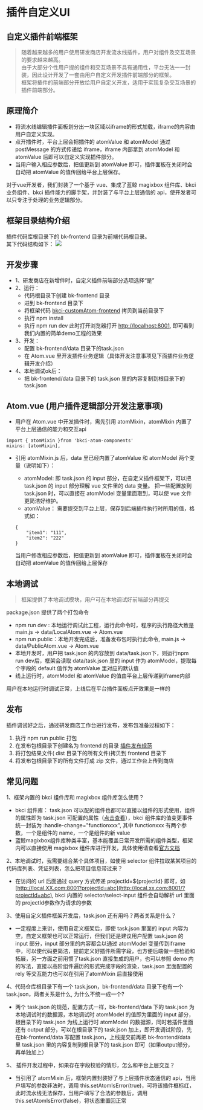 # 插件自定义UI

## 自定义插件前端框架

> 随着越来越多的用户使用研发商店开发流水线插件，用户对组件及交互场景的要求越来越高。  
> 由于大部分个性用户提的组件和交互场景不具有通用性，平台无法一一封装，因此设计开发了一套由用户自定义开发插件前端部分的框架。  
> 框架将插件的前端部分开放给用户自定义开发，适用于实现复杂交互场景的插件前端部分。

## 原理简介 <a id="%E5%8E%9F%E7%90%86%E7%AE%80%E4%BB%8B"></a>

* 将流水线编辑插件面板划分出一块区域以iframe的形式加载，iframe的内容由用户自定义实现。
* 点开插件时，平台上层会把插件的 atomValue 和 atomModel 通过 postMessage 的方式传递给 iframe，iframe 内部拿到 atomModel 和 atomValue 后即可以自定义实现插件部分。
* 当用户输入相应参数后，把值更新到 atomValue 即可，插件面板在关闭时会自动把 atomValue 的值传回给平台上层保存。

对于vue开发者，我们封装了一个基于 vue、集成了蓝鲸 magixbox 组件库、bkci 业务组件、bkci 插件能力的脚手架，并封装了与平台上层通信的 api，使开发者可以只专注于处理的业务逻辑部分。

## 框架目录结构介绍 <a id="%E6%A1%86%E6%9E%B6%E7%9B%AE%E5%BD%95%E7%BB%93%E6%9E%84%E4%BB%8B%E7%BB%8D"></a>

插件代码库根目录下的 bk-frontend 目录为前端代码根目录。  
其下代码结构如下： ![](vscode-webview-resource://3f6fc6ee-8541-4ba2-969a-1a7624756a26/file///Users/zhaozhihui/Downloads/ci-plugins-wiki/assets/atom-custom-ui.png)

## 开发步骤 <a id="%E5%BC%80%E5%8F%91%E6%AD%A5%E9%AA%A4"></a>

* 1、研发商店在新增件时，自定义插件前端部分选项选择“是”
* 2、运行：
  * 代码根目录下创建 bk-frontend 目录
  * 进到 bk-frontend 目录下
  * 将框架代码 [bkci-customAtom-frontend](https://github.com/ci-plugins/bkci-customAtom-frontend) 拷贝到当前目录下
  * 执行 npm install
  * 执行 npm run dev 此时打开浏览器打开 [http://localhost:8001](http://localhost:8001/), 即可看到我们内置的简单demo工程的效果
* 3、开发：
  * 配置 bk-frontend/data 目录下的task.json
  * 在 Atom.vue 里开发插件业务逻辑（具体开发注意事项见下面插件业务逻辑开发介绍）
* 4、本地调试ok后：
  * 把 bk-frontend/data 目录下的 task.json 里的内容复制到根目录下的 task.json

## Atom.vue \(用户插件逻辑部分开发注意事项\) <a id="atomvue-%E7%94%A8%E6%88%B7%E6%8F%92%E4%BB%B6%E9%80%BB%E8%BE%91%E9%83%A8%E5%88%86%E5%BC%80%E5%8F%91%E6%B3%A8%E6%84%8F%E4%BA%8B%E9%A1%B9"></a>

* 用户在 Atom.vue 中开发插件时，需先引用 atomMixin，atomMixin 内置了平台上层通信的能力和交互api

```text
import { atomMixin }from 'bkci-atom-components'
mixins: [atomMixin],
```

* 引用 atomMixin.js 后，data 里已经内置了atomValue 和 atomModel 两个变量（说明如下）：

  * atomModel: 即 task.json 的 input 部分，在自定义插件框架下，可以把 task.json 的 input 部分理解 vue 文件里的 data 变量。 把一些配置放到 task.json 时，可以直接在 atomModel 变量里面取到，可以使 vue 文件更简洁好维护。
  * atomValue： 需要提交到平台上层，保存到后端插件执行时所用的值，格式如：

  ```text
  {
      "item1": "111",
      "item2": "222"
  }
  ```

  当用户修改相应参数后，把值更新到 atomValue 即可，插件面板在关闭时会自动把 atomValue 的值传回给上层保存

## 本地调试 <a id="%E6%9C%AC%E5%9C%B0%E8%B0%83%E8%AF%95"></a>

> 框架提供了本地调试模块，用户可在本地调试好前端部分再提交

package.json 提供了两个打包命令

* npm run dev : 本地运行调试此工程，运行此命令时，程序的执行路径大致是 main.js -&gt; data/LocalAtom.vue -&gt; Atom.vue
* npm run public：本地开发完成后，准备发布包时执行此命令, main.js -&gt; data/PublicAtom.vue -&gt; Atom.vue
* 本地开发时，用户把 task.json 的内容放到 data/task.json下，则运行npm run dev后，框架会读取 data/task.json 里的 input 作为 atomModel，提取每个字段的 default 值作为 atomValue 里对应的默认值
* 线上运行时，atomModel 和 atomValue 的值由平台上层传递到iframe内部

用户在本地运行时调试正常，上线后在平台插件面板点开效果是一样的

## 发布 <a id="%E5%8F%91%E5%B8%83"></a>

插件调试好之后，通过研发商店工作台进行发布，发布包准备过程如下：

1. 执行 npm run public 打包
2. 在发布包根目录下创建名为 frontend 的目录 [插件发布规范](release.md)
3. 将打包结果文件\( dist 目录下的所有文件\)拷贝到 frontend 目录下
4. 将发布包根目录下的所有文件打成 zip 文件，通过工作台上传到商店

## 常见问题 <a id="%E5%B8%B8%E8%A7%81%E9%97%AE%E9%A2%98"></a>

1、框架内置的 bkci 组件库和 magixbox 组件库怎么使用？

* bkci 组件库： task.json 可以配的组件也都可以直接以组件的形式使用，组件的属性即为 task.json 可配置的属性（[点击查看](plugin-config.md)），bkci 组件库的值变更事件统一封装为 :handle-change="functionxxx", 其中 functionxxx 有两个参数，一个是组件的 name，一个是组件的新 value
* 蓝鲸magixbox组件库种类丰富，基本能覆盖日常开发所需的组件类型，框架内可以直接使用 magixbox 组件库进行开发，具体使用请查看[官方文档](https://bk.tencent.com/docs/document/6.0/130/5946)

2、本地调试时，我需要结合某个具体项目，如使用 selector 组件拉取某某项目的代码库列表、凭证列表，怎么把项目信息带过来？

* 在访问的 url 后面通过 query 方式传递 projectId=${projectId} 即可，如 [http://local.XX.com:8001?projectId=abc](http://local.xx.com:8001/?projectId=abc), bkci 内置的 selector/select-input 组件会自动解析 url 里面的 projectId参数作为请求的参数

3、使用自定义插件框架开发后，task.json 还有用吗？两者关系是什么？

* 一定程度上来讲，使用自定义框架后，即使 task.json 里面的 input 内容为空，自定义框架也可以正常运行，但我们还是建议用户配置 task.json 的 input 部分，input 部分里的内容都会以通过 atomModel 变量传到iframe 中，可以使代码更简洁，提前定义好插件所需字段，也方便后端做一些检验和拓展，另一方面之前用惯了task.json 直接生成的用户，也可以参照 demo 内的写法，直接以高阶组件遍历的形式完成字段的渲染，task.json 里面配置的 rely 等交互能力也可以在引用了atomMixin 后直接使用

4、代码仓库根目录下有一个 task.json，bk-frontend/data 目录下也有一个 task.json，两者关系是什么, 为什么不统一成一个?

* 两个 task.json 的规范，配置方式一样，bk-frontend/data 下的 task.json 为本地调试时的数据源，本地调试时 atomModel 的值即为里面的 input 部分，根目录下的 task.json 为线上运行时 atomModel 的数据源，同时若插件里面还有 output 部分，可以在根目录下的 task.json 加上，即开发调试阶段，先在bk-frontend/data 写配置 task.json，上线提交前再把 bk-frontend/data 里 task.json 里的内容复制到根目录下的 task.json 即可（如果output部分，再单独加上）

5、 插件开发过程中，如果存在字段校验的情形，怎么和平台上层交互？

* 当引用了 atomMixin 后，框架内置封装好了与上层插件状态通信的 api，当用户填写的参数非法时，调用 this.setAtomIsError\(true\)，可将该插件框标红，此时流水线无法保存，当用户填写了合法的参数后，调用 this.setAtomIsError\(false\)，将状态重置回正常

